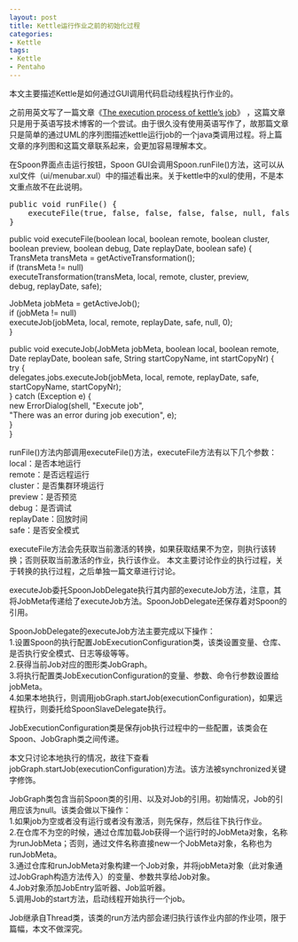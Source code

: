 ```yaml
---
layout: post
title: Kettle运行作业之前的初始化过程
categories:
- Kettle
tags:
- Kettle
- Pentaho
---
```


<p>本文主要描述Kettle是如何通过GUI调用代码启动线程执行作业的。</p>

<p>之前用英文写了一篇文章《<a href="http://www.javachen.com/2012/02/the-execution-process-of-kettles-job/" target="_blank">The execution process of kettle’s job</a>》 ，这篇文章只是用于英语写技术博客的一个尝试。由于很久没有使用英语写作了，故那篇文章只是简单的通过UML的序列图描述kettle运行job的一个java类调用过程。将上篇文章的序列图和这篇文章联系起来，会更加容易理解本文。</p>

<p>在Spoon界面点击运行按钮，Spoon GUI会调用Spoon.runFile()方法，这可以从xul文件（ui/menubar.xul）中的描述看出来。关于kettle中的xul的使用，不是本文重点故不在此说明。</p>

<p><pre lang="java">
public void runFile() {
	executeFile(true, false, false, false, false, null, false);
}</pre></p>

<p>public void executeFile(boolean local, boolean remote, boolean cluster,<br />
		boolean preview, boolean debug, Date replayDate, boolean safe) {<br />
	TransMeta transMeta = getActiveTransformation();<br />
	if (transMeta != null)<br />
		executeTransformation(transMeta, local, remote, cluster, preview,<br />
				debug, replayDate, safe);</p>

<p>	JobMeta jobMeta = getActiveJob();<br />
	if (jobMeta != null)<br />
		executeJob(jobMeta, local, remote, replayDate, safe, null, 0);<br />
}</p>

<p>public void executeJob(JobMeta jobMeta, boolean local, boolean remote,<br />
		Date replayDate, boolean safe, String startCopyName, int startCopyNr) {<br />
	try {<br />
		delegates.jobs.executeJob(jobMeta, local, remote, replayDate, safe,<br />
				startCopyName, startCopyNr);<br />
	} catch (Exception e) {<br />
		new ErrorDialog(shell, "Execute job",<br />
				"There was an error during job execution", e);<br />
	}<br />
}
</p>

<p>runFile()方法内部调用executeFile()方法，executeFile方法有以下几个参数：<br />
local：是否本地运行<br />
remote：是否远程运行<br />
cluster：是否集群环境运行<br />
preview：是否预览<br />
debug：是否调试<br />
replayDate：回放时间<br />
safe：是否安全模式</p>

<p>executeFile方法会先获取当前激活的转换，如果获取结果不为空，则执行该转换；否则获取当前激活的作业，执行该作业。 本文主要讨论作业的执行过程，关于转换的执行过程，之后单独一篇文章进行讨论。</p>

<p>executeJob委托SpoonJobDelegate执行其内部的executeJob方法，注意，其将JobMeta传递给了executeJob方法。SpoonJobDelegate还保存着对Spoon的引用。</p>

<p>SpoonJobDelegate的executeJob方法主要完成以下操作：<br />
1.设置Spoon的执行配置JobExecutionConfiguration类，该类设置变量、仓库、是否执行安全模式、日志等级等等。<br />
2.获得当前Job对应的图形类JobGraph。<br />
3.将执行配置类JobExecutionConfiguration的变量、参数、命令行参数设置给jobMeta。<br />
4.如果本地执行，则调用jobGraph.startJob(executionConfiguration)，如果远程执行，则委托给SpoonSlaveDelegate执行。</p>

<p>JobExecutionConfiguration类是保存job执行过程中的一些配置，该类会在Spoon、JobGraph类之间传递。</p>

<p>本文只讨论本地执行的情况，故往下查看jobGraph.startJob(executionConfiguration)方法。该方法被synchronized关键字修饰。</p>

<p>JobGraph类包含当前Spoon类的引用、以及对Job的引用。初始情况，Job的引用应该为null。该类会做以下操作：<br />
1.如果job为空或者没有运行或者没有激活，则先保存，然后往下执行作业。<br />
2.在仓库不为空的时候，通过仓库加载Job获得一个运行时的JobMeta对象，名称为runJobMeta；否则，通过文件名称直接new一个JobMeta对象，名称也为runJobMeta。<br />
3.通过仓库和runJobMeta对象构建一个Job对象，并将jobMeta对象（此对象通过JobGraph构造方法传入）的变量、参数共享给Job对象。<br />
4.Job对象添加JobEntry监听器、Job监听器。<br />
5.调用Job的start方法，启动线程开始执行一个job。</p>

<p>Job继承自Thread类，该类的run方法内部会递归执行该作业内部的作业项，限于篇幅，本文不做深究。</p>
